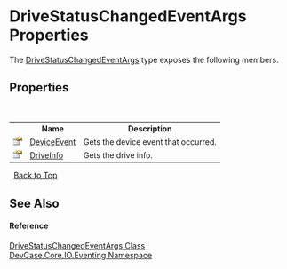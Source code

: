 # DriveStatusChangedEventArgs Properties
 

The <a href="T_DevCase_Core_IO_Eventing_DriveStatusChangedEventArgs">DriveStatusChangedEventArgs</a> type exposes the following members.


## Properties
&nbsp;<table><tr><th></th><th>Name</th><th>Description</th></tr><tr><td>![Public property](media/pubproperty.gif "Public property")</td><td><a href="P_DevCase_Core_IO_Eventing_DriveStatusChangedEventArgs_DeviceEvent">DeviceEvent</a></td><td>
Gets the device event that occurred.</td></tr><tr><td>![Public property](media/pubproperty.gif "Public property")</td><td><a href="P_DevCase_Core_IO_Eventing_DriveStatusChangedEventArgs_DriveInfo">DriveInfo</a></td><td>
Gets the drive info.</td></tr></table>&nbsp;
<a href="#drivestatuschangedeventargs-properties">Back to Top</a>

## See Also


#### Reference
<a href="T_DevCase_Core_IO_Eventing_DriveStatusChangedEventArgs">DriveStatusChangedEventArgs Class</a><br /><a href="N_DevCase_Core_IO_Eventing">DevCase.Core.IO.Eventing Namespace</a><br />